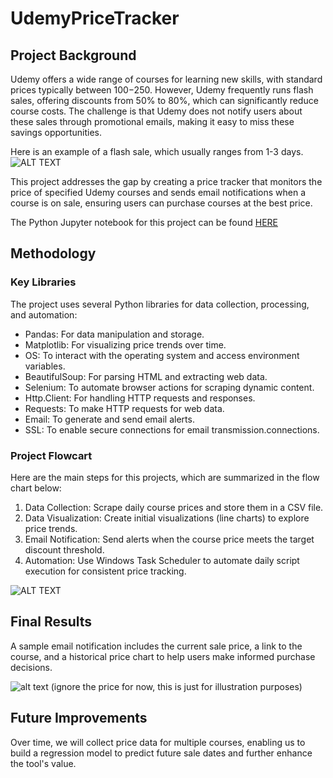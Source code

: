 # UdemyPriceTracker

## Project Background
Udemy offers a wide range of courses for learning new skills, with standard prices typically between $100-$250. However, Udemy frequently runs flash sales, offering discounts from 50% to 80%, which can significantly reduce course costs. The challenge is that Udemy does not notify users about these sales through promotional emails, making it easy to miss these savings opportunities. 

Here is an example of a flash sale, which usually ranges from 1-3 days.
![ALT TEXT]()

This project addresses the gap by creating a price tracker that monitors the price of specified Udemy courses and sends email notifications when a course is on sale, ensuring users can purchase courses at the best price.

The Python Jupyter notebook for this project can be found [HERE]()

## Methodology
### Key Libraries
The project uses several Python libraries for data collection, processing, and automation:
- Pandas: For data manipulation and storage.
- Matplotlib: For visualizing price trends over time.
- OS: To interact with the operating system and access environment variables.
- BeautifulSoup: For parsing HTML and extracting web data.
- Selenium: To automate browser actions for scraping dynamic content.
- Http.Client: For handling HTTP requests and responses.
- Requests: To make HTTP requests for web data.
- Email: To generate and send email alerts.
- SSL: To enable secure connections for email transmission.connections.

### Project Flowcart
Here are the main steps for this projects, which are summarized in the flow chart below:
1. Data Collection: Scrape daily course prices and store them in a CSV file.
2. Data Visualization: Create initial visualizations (line charts) to explore price trends.
3. Email Notification: Send alerts when the course price meets the target discount threshold.
4. Automation: Use Windows Task Scheduler to automate daily script execution for consistent price tracking.

![ALT TEXT]()

## Final Results
A sample email notification includes the current sale price, a link to the course, and a historical price chart to help users make informed purchase decisions.

![alt text]()
(ignore the price for now, this is just for illustration purposes)


## Future Improvements
Over time, we will collect price data for multiple courses, enabling us to build a regression model to predict future sale dates and further enhance the tool's value.